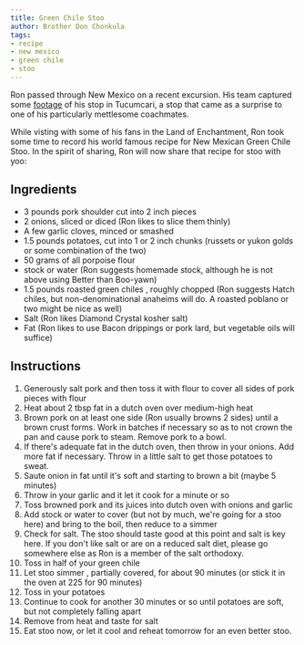 ```yaml
---
title: Green Chile Stoo
author: Brother Don Chonkula
tags:
- recipe
- new mexico
- green chile
- stoo
---
```


Ron passed through New Mexico on a recent excursion. His team captured some [footage](https://www.youtube.com/watch?v=o1DcFhaCCwI&t=60s) of his stop in Tucumcari, a stop that came as a surprise to one of his particularly mettlesome coachmates. 

While visting with some of his fans in the Land of Enchantment, Ron took some time to record his world famous recipe for New Mexican Green Chile Stoo. In the spirit of sharing, Ron will now share that recipe for stoo with yoo:

## Ingredients
* 3 pounds pork shoulder cut into 2 inch pieces
* 2 onions, sliced or diced (Ron likes to slice them thinly)
* A few garlic cloves, minced or smashed
* 1.5 pounds potatoes, cut into 1 or 2 inch chunks (russets or yukon golds or some combination of the two)
* 50 grams of all porpoise flour
* stock or water (Ron suggests homemade stock, although he is not above using Better than Boo-yawn)
* 1.5 pounds roasted green chiles , roughly chopped (Ron suggests Hatch chiles, but non-denominational  anaheims will do. A roasted poblano or two might be nice as well)
* Salt (Ron likes Diamond Crystal kosher salt)
* Fat (Ron likes to use Bacon drippings or pork lard, but vegetable oils will suffice)

## Instructions
1. Generously salt pork and then toss it with flour to cover all sides of pork pieces with flour
2. Heat about 2 tbsp fat in a dutch oven over medium-high heat
3. Brown pork on at least one side (Ron usually browns 2 sides) until a brown crust forms. Work in batches if necessary so as to not crown the pan and cause pork to steam. Remove pork to a bowl.
4. If there's adequate fat in the dutch oven, then throw in your onions. Add more fat if necessary. Throw in a little salt to get those potatoes to sweat.
5. Saute onion in fat until it's soft and starting to brown a bit (maybe 5 minutes)
6. Throw in your garlic and it let it cook for a minute or so
7. Toss browned pork and its juices into dutch oven with onions and garlic
8. Add stock or water to cover (but not by much, we're going for a stoo here) and bring to the boil, then reduce to a simmer
9. Check for salt. The stoo should taste good at this point and salt is key here. If you don't like salt or are on a reduced salt diet, please go somewhere else as Ron is a member of the salt orthodoxy. 
10. Toss in half of your green chile
11. Let stoo simmer , partially covered, for about 90 minutes (or stick it in the oven at 225 for 90 minutes)
12. Toss in your potatoes
13. Continue to cook for another 30 minutes or so until potatoes are soft, but not completely falling apart
14. Remove from heat and taste for salt
15. Eat stoo now, or let it cool and reheat tomorrow for an even better stoo.
